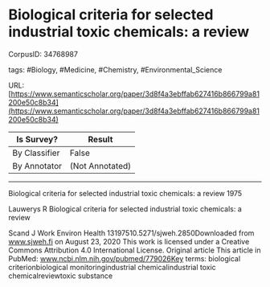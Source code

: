 # Biological criteria for selected industrial toxic chemicals: a review

CorpusID: 34768987
 
tags: #Biology, #Medicine, #Chemistry, #Environmental_Science

URL: [https://www.semanticscholar.org/paper/3d8f4a3ebffab627416b866799a81200e50c8b34](https://www.semanticscholar.org/paper/3d8f4a3ebffab627416b866799a81200e50c8b34)
 
| Is Survey?        | Result          |
| ----------------- | --------------- |
| By Classifier     | False |
| By Annotator      | (Not Annotated) |

---

Biological criteria for selected industrial toxic chemicals: a review
1975

Lauwerys R 
Biological criteria for selected industrial toxic chemicals: a review

Scand J Work Environ Health
13197510.5271/sjweh.2850Downloaded from www.sjweh.fi on August 23, 2020 This work is licensed under a Creative Commons Attribution 4.0 International License. Original article This article in PubMed: www.ncbi.nlm.nih.gov/pubmed/779026Key terms: biological criterionbiological monitoringindustrial chemicalindustrial toxic chemicalreviewtoxic substance